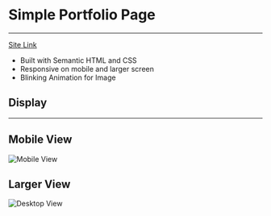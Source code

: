 # Simple Portfolio Page
---
[Site Link](https://f-lajoc.github.io/lajoc-portfolio/)
- Built with Semantic HTML and CSS
- Responsive on mobile and larger screen
- Blinking Animation for Image
## Display
---
**Mobile View**
---
![Mobile View](https://github.com/user-attachments/assets/363d6a2d-1709-484b-b956-1df0f45fec38)

**Larger View**
---
![Desktop View](https://github.com/user-attachments/assets/011bcdc1-a9a3-4b2a-99e4-f2522f9b2839)
